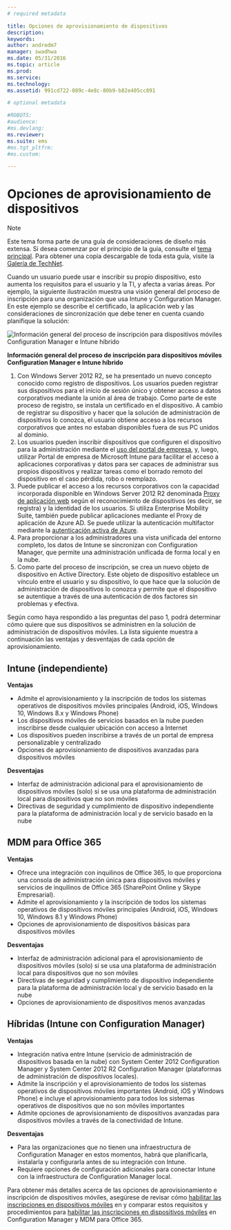```yaml
---
# required metadata

title: Opciones de aprovisionamiento de dispositivos
description:
keywords:
author: andredm7
manager: swadhwa
ms.date: 05/31/2016
ms.topic: article
ms.prod:
ms.service:
ms.technology:
ms.assetid: 991cd722-089c-4e8c-80b9-b82e405cc891

# optional metadata

#ROBOTS:
#audience:
#ms.devlang:
ms.reviewer: 
ms.suite: ems
#ms.tgt_pltfrm:
#ms.custom:

---
```


# Opciones de aprovisionamiento de dispositivos

>[!NOTE]
>Este tema forma parte de una guía de consideraciones de diseño más extensa. Si desea comenzar por el principio de la guía, consulte el [tema principal](mdm-design-considerations-guide.md). Para obtener una copia descargable de toda esta guía, visite la [Galería de TechNet](https://gallery.technet.microsoft.com/Mobile-Device-Management-7d401582).

Cuando un usuario puede usar e inscribir su propio dispositivo, esto aumenta los requisitos para el usuario y la TI, y afecta a varias áreas. Por ejemplo, la siguiente ilustración muestra una visión general del proceso de inscripción para una organización que usa Intune y Configuration Manager. En este ejemplo se describe el certificado, la aplicación web y las consideraciones de sincronización que debe tener en cuenta cuando planifique la solución:

![Información general del proceso de inscripción para dispositivos móviles Configuration Manager e Intune híbrido](./media/MDM_Figure_04.png)

**Información general del proceso de inscripción para dispositivos móviles Configuration Manager e Intune híbrido**

1. Con <token>Windows Server 2012 R2, se ha presentado un nuevo concepto conocido como registro de dispositivos.  Los usuarios pueden registrar sus dispositivos para el inicio de sesión único y obtener acceso a datos corporativos mediante la unión al área de trabajo.  Como parte de este proceso de registro, se instala un certificado en el dispositivo. A cambio de registrar su dispositivo y hacer que la solución de administración de dispositivos lo conozca, el usuario obtiene acceso a los recursos corporativos que antes no estaban disponibles fuera de sus PC unidos al dominio.
2. Los usuarios pueden inscribir dispositivos que configuren el dispositivo para la administración mediante el [uso del portal de empresa](/Intune/deployuse/enroll-devices-in-microsoft-intune), y, luego, utilizar Portal de empresa de Microsoft Intune para facilitar el acceso a aplicaciones corporativas y datos para ser capaces de administrar sus propios dispositivos y realizar tareas como el borrado remoto del dispositivo en el caso pérdida, robo o reemplazo.
3. Puede publicar el acceso a los recursos corporativos con la capacidad incorporada disponible en Windows Server 2012 R2 denominada [Proxy de aplicación web](https://technet.microsoft.com/library/dn584107.aspx) según el reconocimiento de dispositivos (es decir, se registra) y la identidad de los usuarios. Si utiliza Enterprise Mobility Suite, también puede publicar aplicaciones mediante el Proxy de aplicación de Azure AD. Se puede utilizar la autenticación multifactor mediante la [autenticación activa de Azure](https://azure.microsoft.com/documentation/articles/multi-factor-authentication-get-started-cloud/).
4. Para proporcionar a los administradores una vista unificada del entorno completo, los datos de Intune se sincronizan con Configuration Manager, que permite una administración unificada de forma local y en la nube.
5. Como parte del proceso de inscripción, se crea un nuevo objeto de dispositivo en Active Directory.  Este objeto de dispositivo establece un vínculo entre el usuario y su dispositivo, lo que hace que la solución de administración de dispositivos lo conozca y permite que el dispositivo se autentique a través de una autenticación de dos factores sin problemas y efectiva.

Según como haya respondido a las preguntas del paso 1, podrá determinar cómo quiere que sus dispositivos se administren en la solución de administración de dispositivos móviles. La lista siguiente muestra a continuación las ventajas y desventajas de cada opción de aprovisionamiento.

## Intune (independiente)

**Ventajas**

- Admite el aprovisionamiento y la inscripción de todos los sistemas operativos de dispositivos móviles principales (Android, iOS, Windows 10, Windows 8.x y Windows Phone)
- Los dispositivos móviles de servicios basados en la nube pueden inscribirse desde cualquier ubicación con acceso a Internet
- Los dispositivos pueden inscribirse a través de un portal de empresa personalizable y centralizado
- Opciones de aprovisionamiento de dispositivos avanzadas para dispositivos móviles

**Desventajas**

- Interfaz de administración adicional para el aprovisionamiento de dispositivos móviles (solo) si se usa una plataforma de administración local para dispositivos que no son móviles
- Directivas de seguridad y cumplimiento de dispositivo independiente para la plataforma de administración local y de servicio basado en la nube 

## MDM para Office 365

**Ventajas**

- Ofrece una integración con inquilinos de Office 365, lo que proporciona una consola de administración única para dispositivos móviles y servicios de inquilinos de Office 365 (SharePoint Online y Skype Empresarial).
- Admite el aprovisionamiento y la inscripción de todos los sistemas operativos de dispositivos móviles principales (Android, iOS, Windows 10, Windows 8.1 y Windows Phone)
- Opciones de aprovisionamiento de dispositivos básicas para dispositivos móviles

**Desventajas**

- Interfaz de administración adicional para el aprovisionamiento de dispositivos móviles (solo) si se usa una plataforma de administración local para dispositivos que no son móviles
- Directivas de seguridad y cumplimiento de dispositivo independiente para la plataforma de administración local y de servicio basado en la nube
- Opciones de aprovisionamiento de dispositivos menos avanzadas

## Híbridas (Intune con Configuration Manager)

**Ventajas**

- Integración nativa entre Intune (servicio de administración de dispositivos basada en la nube) con System Center 2012 Configuration Manager y System Center 2012 R2 Configuration Manager (plataformas de administración de dispositivos locales).
- Admite la inscripción y el aprovisionamiento de todos los sistemas operativos de dispositivos móviles importantes (Android, iOS y Windows Phone) e incluye el aprovisionamiento para todos los sistemas operativos de dispositivos que no son móviles importantes
- Admite opciones de aprovisionamiento de dispositivos avanzadas para dispositivos móviles a través de la conectividad de Intune.

**Desventajas**

- Para las organizaciones que no tienen una infraestructura de Configuration Manager en estos momentos, habrá que planificarla, instalarla y configurarla antes de su integración con Intune.
- Requiere opciones de configuración adicionales para conectar Intune con la infraestructura de Configuration Manager local.

Para obtener más detalles acerca de las opciones de aprovisionamiento e inscripción de dispositivos móviles, asegúrese de revisar cómo [habilitar las inscripciones en dispositivos móviles](/Intune/deployuse/enroll-devices-in-microsoft-intune) en y comparar estos requisitos y procedimientos para [habilitar las inscripciones en dispositivos móviles](https://technet.microsoft.com/library/jj884158.aspx) en Configuration Manager y MDM para Office 365.

<!--HONumber=Jun16_HO1-->


